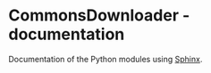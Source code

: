CommonsDownloader - documentation
=================================

Documentation of the Python modules using [Sphinx].

[Sphinx]: http://sphinx-doc.org/
